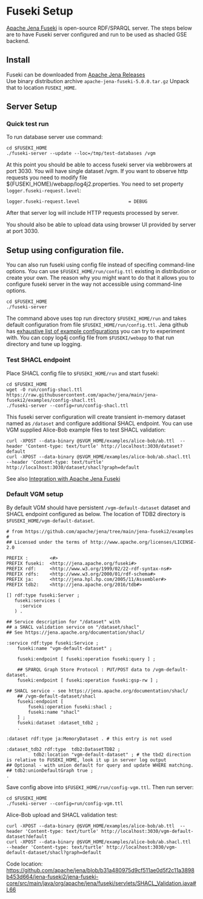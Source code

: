 # Fuseki Setup

[Apache Jena Fuseki](https://jena.apache.org/documentation/fuseki2/) is open-source RDF/SPARQL server. The steps below are to have Fuseki server configured and run to be used as shacled GSE backend.

## Install

Fuseki can be downloaded from [Apache Jena Releases](https://jena.apache.org/download/index.cgi)<br/>
Use binary distribution archive `apache-jena-fuseki-5.0.0.tar.gz` Unpack that to location `FUSEKI_HOME`.

## Server Setup

### Quick test run

To run database server use command:

```
cd $FUSEKI_HOME
./fuseki-server --update --loc=/tmp/test-databases /vgm
```

At this point you should be able to access fuseki server via webbrowers at port 3030. You will have single dataset /vgm.
If you want to observe http requests you need to modify file ${FUSEKI_HOME}/webapp/log4j2.properties. You need to set property `logger.fuseki-request.level`:

```
logger.fuseki-request.level                  = DEBUG
```

After that server log will include HTTP requests processed by server.

You should also be able to upload data using browser UI provided by server at port 3030.

## Setup using configuration file.

You can also run fuseki using config file instead of specifing command-line options. You can use `$FUSEKI_HOME/run/config.ttl` existing in distribution or create your own.
The reason why you might want to do that it allows you to configure fuseki server in the way not accessible using command-line options.

```
cd $FUSEKI_HOME
./fuseki-server
```

The command above uses top run directory `$FUSEKI_HOME/run` and takes default configuration from file `$FUSEKI_HOME/run/config.ttl`. Jena github has [exhaustive list of example configurations](https://github.com/apache/jena/tree/main/jena-fuseki2/examples) you can try to experiment with. You can copy log4j config file from `$FUSEKI/webapp` to that run directory and tune up logging. 

### Test SHACL endpoint

Place SHACL config file to `$FUSEKI_HOME/run` and start fuseki:

```
cd $FUSEKI_HOME
wget -O run/config-shacl.ttl https://raw.githubusercontent.com/apache/jena/main/jena-fuseki2/examples/config-shacl.ttl
./fuseki-server --config=run/config-shacl.ttl
```

This fuseki server configuration will create transient in-memory dataset named as `/dataset` and configure additional SHACL endpoint. You can use VGM supplied Alice-Bob example files to test SHACL validation:

```
curl -XPOST --data-binary @$VGM_HOME/examples/alice-bob/ab.ttl  --header 'Content-type: text/turtle' http://localhost:3030/dataset?default
curl -XPOST --data-binary @$VGM_HOME/examples/alice-bob/ab.shacl.ttl  --header 'Content-type: text/turtle' http://localhost:3030/dataset/shacl?graph=default
```
See also [Integration with Apache Jena Fuseki](https://jena.apache.org/documentation/shacl/index.html#integration-with-apache-jena-fuseki)

### Default VGM setup

By default VGM should have persistent `/vgm-default-dataset` dataset and SHACL endpoint configured as below. The location of TDB2 directory is `$FUSEKI_HOME/vgm-default-dataset`.

```
# from https://github.com/apache/jena/tree/main/jena-fuseki2/examples
#
## Licensed under the terms of http://www.apache.org/licenses/LICENSE-2.0

PREFIX :        <#>
PREFIX fuseki:  <http://jena.apache.org/fuseki#>
PREFIX rdf:     <http://www.w3.org/1999/02/22-rdf-syntax-ns#>
PREFIX rdfs:    <http://www.w3.org/2000/01/rdf-schema#>
PREFIX ja:      <http://jena.hpl.hp.com/2005/11/Assembler#>
PREFIX tdb2:    <http://jena.apache.org/2016/tdb#>

[] rdf:type fuseki:Server ;
   fuseki:services (
     :service
   ) .

## Service description for "/dataset" with
## a SHACL validation service on "/dataset/shacl"
## See https://jena.apache.org/documentation/shacl/

:service rdf:type fuseki:Service ;
    fuseki:name "vgm-default-dataset" ;
    
    fuseki:endpoint [ fuseki:operation fuseki:query ] ;
    
    ## SPARQL Graph Store Protocol : PUT/POST data to /vgm-default-dataset.
    fuseki:endpoint [ fuseki:operation fuseki:gsp-rw ] ;

## SHACL service - see https://jena.apache.org/documentation/shacl/
    ## /vgm-default-dataset/shacl
    fuseki:endpoint [ 
        fuseki:operation fuseki:shacl ;
        fuseki:name "shacl"
    ] ;
    fuseki:dataset :dataset_tdb2 ;
    .

:dataset rdf:type ja:MemoryDataset . # this entry is not used

:dataset_tdb2 rdf:type  tdb2:DatasetTDB2 ;
	      tdb2:location "vgm-default-dataset" ; # the tbd2 direction is relative to FUSEKI_HOME, look it up in server log output
## Optional - with union default for query and update WHERE matching.
## tdb2:unionDefaultGraph true ;
.
```

Save config above into `$FUSEKI_HOME/run/config-vgm.ttl`. Then run server:
```
cd $FUSEKI_HOME
./fuseki-server --config=run/config-vgm.ttl
```
   
Alice-Bob upload and SHACL validation test:

```
curl -XPOST --data-binary @$VGM_HOME/examples/alice-bob/ab.ttl  --header 'Content-type: text/turtle' http://localhost:3030/vgm-default-dataset?default
curl -XPOST --data-binary @$VGM_HOME/examples/alice-bob/ab.shacl.ttl  --header 'Content-type: text/turtle' http://localhost:3030/vgm-default-dataset/shacl?graph=default
```

Code location: https://github.com/apache/jena/blob/b31a480975d9cf511ae0d5f2c11a3898b453d664/jena-fuseki2/jena-fuseki-core/src/main/java/org/apache/jena/fuseki/servlets/SHACL_Validation.java#L66
